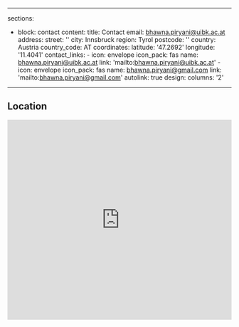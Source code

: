 ----
sections:
  - block: contact
    content:
      title: Contact
      email: bhawna.piryani@uibk.ac.at
      address:
        street: ''
        city: Innsbruck
        region: Tyrol
        postcode: ''
        country: Austria
        country_code: AT
      coordinates:
        latitude: '47.2692'
        longitude: '11.4041'
      contact_links:
        - icon: envelope
          icon_pack: fas
          name: bhawna.piryani@uibk.ac.at
          link: 'mailto:bhawna.piryani@uibk.ac.at'
        - icon: envelope
          icon_pack: fas
          name: bhawna.piryani@gmail.com
          link: 'mailto:bhawna.piryani@gmail.com'
      autolink: true
    design:
      columns: '2'
---

## Location

<iframe src="https://www.google.com/maps/embed?pb=!1m18!1m12!1m3!1d10897.234567890123!2d11.4041!3d47.2692!2m3!1f0!2f0!3f0!3m2!1i1024!2i768!4f13.1!3m3!1m2!1s0x479d6e8a5f8f0001%3A0x1234567890abcdef!2sInnsbruck%2C%20Austria!5e0!3m2!1sen!2sat!4v1234567890123!5m2!1sen!2sat" width="100%" height="450" style="border:0;" allowfullscreen="" loading="lazy" referrerpolicy="no-referrer-when-downgrade"></iframe>

